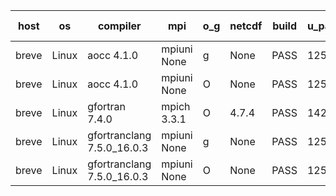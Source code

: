 

| host     | os       | compiler                              | mpi                      | o_g        | netcdf        | build       | u_pass          | u_fail          | s_pass            | s_fail            | e_pass             | e_fail             | nuopc_pass       | nuopc_fail       | artifacts link          |
|----------|----------|---------------------------------------|--------------------------|------------|---------------|-------------|-----------------|-----------------|-------------------|-------------------|--------------------|--------------------|------------------|------------------|-------------------------|
| breve | Linux | aocc 4.1.0 | mpiuni None  | g | None  | PASS | 12504 | 26 | 9 | 0 | 44 | 0 | None | None | <a href="https://github.com/esmf-org/esmf-test-artifacts/tree/6f7b0005c77123892a6df462c20e97b02e8da20d/develop/aocc/4.1.0/g/mpiuni/None" target="_blank">6f7b000</a> | 
| breve | Linux | aocc 4.1.0 | mpiuni None  | O | None  | PASS | 12504 | 26 | 9 | 0 | 44 | 0 | None | None | <a href="https://github.com/esmf-org/esmf-test-artifacts/tree/a78bdd13aae73032f1a998cb86359182755d84d6/develop/aocc/4.1.0/O/mpiuni/None" target="_blank">a78bdd1</a> | 
| breve | Linux | gfortran 7.4.0 | mpich 3.3.1  | O | 4.7.4  | PASS | 14200 | 0 | 51 | 0 | 81 | 0 | 56 | 0 | <a href="https://github.com/esmf-org/esmf-test-artifacts/tree/41ce0ad2395b65512976d534a613f492e7ceca1e/develop/gfortran/7.4.0/O/mpich/3.3.1" target="_blank">41ce0ad</a> | 
| breve | Linux | gfortranclang 7.5.0_16.0.3 | mpiuni None  | g | None  | PASS | 12530 | 0 | 9 | 0 | 44 | 0 | None | None | <a href="https://github.com/esmf-org/esmf-test-artifacts/tree/a7f2dc67f2cef20bd5963358bc7956208c37f246/develop/gfortranclang/7.5.0_16.0.3/g/mpiuni/None" target="_blank">a7f2dc6</a> | 
| breve | Linux | gfortranclang 7.5.0_16.0.3 | mpiuni None  | O | None  | PASS | 12530 | 0 | 9 | 0 | 44 | 0 | None | None | <a href="https://github.com/esmf-org/esmf-test-artifacts/tree/245f526a0812c50e3f780ff4c5137f7bad0b8817/develop/gfortranclang/7.5.0_16.0.3/O/mpiuni/None" target="_blank">245f526</a> | 
